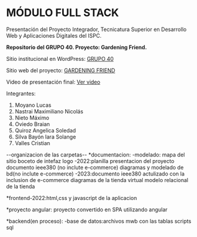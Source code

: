# MÓDULO FULL STACK
Presentación del Proyecto Integrador, Tecnicatura Superior en Desarrollo Web y Aplicaciones Digitales del ISPC.

**Repositorio del GRUPO 40. Proyecto: Gardening Friend.**

Sitio institucional en WordPress: [GRUPO 40](https://gardeningfriend.online/)

Sitio web del proyecto: [GARDENING FRIEND](https://site.gardeningfriend.online/)

Video de presentación final: [Ver video](https://drive.google.com/file/d/1bxHToqtZa6S_AOb5vKKQDwRiQ6uT-6Ur/view)

Integrantes:
1.	Moyano Lucas
2.	Nastrai Maximiliano Nicolás
3.	Nieto Máximo
4.	Oviedo Braian
5.	Quiroz Angelica Soledad
6.	Silva Bayón Iara Solange
7.	Valles Cristian	

--organizacion de las carpetas-- *documentacion: 
    -modelado: mapa del sitio boceto de intefaz logo 
    -2022:planilla presentacion del proyecto documento ieee380 (no inclute e-commerce) diagramas y modelado de bd(no inclute e-commerce) 
    -2023:documento ieee380 actulizado con la inclusion de e-commerce diagramas de la tienda virtual modelo relacional de la tienda 

*frontend-2022:html,css y javascript de la aplicacion 

*proyecto angular: proyecto convertido en SPA utilizando angular

*backend(en proceso):
     -base de datos:archivos mwb con las tablas scripts sql